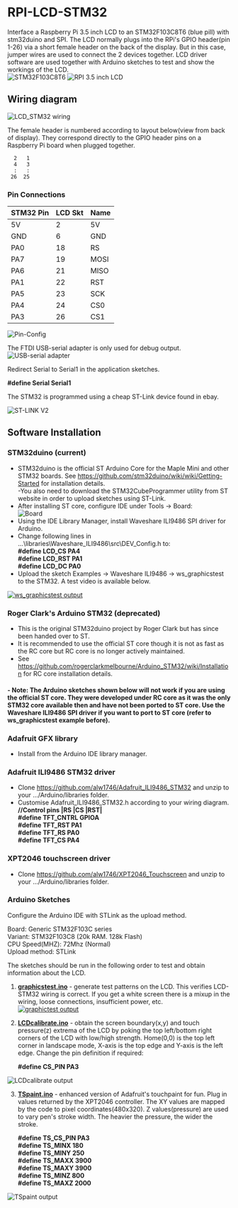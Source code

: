 # RPI-LCD-STM32
Interface a Raspberry Pi 3.5 inch LCD to an STM32F103C8T6 (blue pill) with stm32duino and SPI. The LCD  normally plugs into the RPi's GPIO header(pin 1-26) via a short female header on the back of the display. But in this case, jumper wires are used to connect the 2 devices together. LCD driver software are used together with Arduino sketches to test and show the  workings of the LCD.  
  ![STM32F103C8T6](images/bluepill.png)
  ![RPI 3.5 inch LCD](images/LCD.png)
## Wiring diagram
  ![LCD_STM32 wiring](images/Wiring.png)

The female header is numbered according to layout below(view from back of display). They correspond directly to the GPIO header pins on a Raspberry Pi board when plugged together.

      2   1
      4   3
      :   :
     26  25

### Pin Connections
|STM32 Pin|LCD Skt|Name |
|---------|-------|-----|
|5V       |2      |5V   |
|GND      |6      |GND  |
|PA0      |18     |RS   |
|PA7      |19     |MOSI |
|PA6      |21     |MISO |
|PA1      |22     |RST  |
|PA5      |23     |SCK  |
|PA4      |24     |CS0  |
|PA3      |26     |CS1  |  

 ![Pin-Config](images/pinconfig.jpg)
 
The FTDI USB-serial adapter is only used for debug output.  
  ![USB-serial adapter](images/USBSerialAdapter.png)

Redirect Serial to Serial1 in the application sketches.

  **#define Serial Serial1**

The STM32 is programmed using a cheap ST-Link device found in ebay.

![ST-LINK V2](images/stlinkv2.png)

## Software Installation
### STM32duino (current)
- STM32duino is the official ST Arduino Core for the Maple Mini and other STM32 boards. See    https://github.com/stm32duino/wiki/wiki/Getting-Started for installation details.  
-You also need to download the STM32CubeProgrammer utility from ST website in order to upload sketches using ST-Link.  
- After installing ST core, configure IDE under Tools -> Board:  
![Board](images/IDEToolsBoard.png)
- Using the IDE Library Manager, install Waveshare ILI9486 SPI driver for Arduino.  
- Change following lines in ...\libraries\Waveshare_ILI9486\src\DEV_Config.h to:  
**#define LCD_CS PA4  
#define LCD_RST PA1  
#define LCD_DC PA0**
- Upload the sketch Examples -> Waveshare ILI9486 -> ws_graphicstest to the STM32. A test video is available below.

[![ws_graphicstest output](images/ws_grtestvid.png)](https://www.youtube.com/watch?v=SBt1b_uSJ9I)

### Roger Clark's Arduino STM32 (deprecated)
- This is the original STM32duino project by Roger Clark but has since been handed over to ST.  
- It is recommended to use the official ST core though it is not as fast as the RC core but RC core
is no longer actively maintained.  
- See https://github.com/rogerclarkmelbourne/Arduino_STM32/wiki/Installation for RC core installation details.  
#### - Note: The Arduino sketches shown below will not work if you are using the official ST core. They were developed under RC core as it was the only STM32 core available then and have not been ported to ST core. Use the Waveshare ILI9486 SPI driver if you want to port to ST core (refer to ws_graphicstest example before).

### Adafruit GFX library
- Install from the Arduino IDE library manager.
### Adafruit ILI9486 STM32 driver
- Clone https://github.com/alw1746/Adafruit_ILI9486_STM32 and unzip to your .../Arduino/libraries folder.
- Customise Adafruit_ILI9486_STM32.h according to your wiring diagram.  
  **//Control pins |RS |CS |RST|  
  #define TFT_CNTRL      GPIOA  
  #define TFT_RST        PA1  
  #define TFT_RS         PA0  
  #define TFT_CS         PA4**

### XPT2046 touchscreen driver
- Clone https://github.com/alw1746/XPT2046_Touchscreen and unzip to your .../Arduino/libraries folder.

### Arduino Sketches
Configure the Arduino IDE with STLink as the upload method.  

Board: Generic STM32F103C series  
Variant: STM32F103C8 (20k RAM. 128k Flash)  
CPU Speed(MHZ): 72Mhz (Normal)  
Upload method: STLink  

The sketches should be run in the following order to test and obtain information about the LCD.

1. **[graphicstest.ino](https://github.com/alw1746/Adafruit_ILI9486_STM32/blob/master/examples/graphicstest/graphicstest.ino)** - generate test patterns on the LCD. This verifies LCD-STM32 wiring is correct. If you get a white screen there is a mixup in the wiring, loose connections, insufficient power, etc.  
[![graphictest output](images/grtestvid.png)](https://www.youtube.com/watch?v=hBzeoJun87o&t=2s)

2. **[LCDcalibrate.ino](https://github.com/alw1746/XPT2046_Touchscreen/blob/master/examples/LCDcalibrate/LCDcalibrate.ino)** - obtain the screen boundary(x,y) and touch pressure(z) extrema of the LCD by poking the top left/bottom right  corners of the LCD with low/high strength. Home(0,0) is the top left corner in landscape mode, X-axis is the top edge and Y-axis is the left edge. Change the pin definition if required:  

   **#define CS_PIN  PA3**

![LCDcalibrate output](images/LCDcalibrate.jpg)

3. **[TSpaint.ino](https://github.com/alw1746/XPT2046_Touchscreen/blob/master/examples/TSpaint/TSpaint.ino)** - enhanced version of Adafruit's touchpaint for fun. Plug in values returned by the XPT2046 controller. The XY values are mapped by the code to pixel coordinates(480x320). Z values(pressure) are used to vary  pen's stroke width. The heavier the pressure, the wider the stroke.

   **#define TS_CS_PIN PA3  
   #define TS_MINX 180  
   #define TS_MINY 250  
   #define TS_MAXX 3900  
   #define TS_MAXY 3900  
   #define TS_MINZ 800  
   #define TS_MAXZ 2000**

![TSpaint output](images/TSpaint.jpg)


